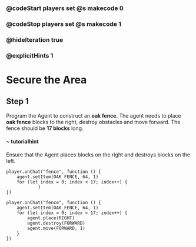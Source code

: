 ### @codeStart players set @s makecode 0
### @codeStop players set @s makecode 1

### @hideIteration true 
### @explicitHints 1


# Secure the Area

## Step 1
Program the Agent to construct an **oak fence**. The agent needs to place **oak fence** blocks to the right, destroy obstacles and move forward. The fence should be **17 blocks** long. 

#### ~ tutorialhint
Ensure that the Agent places blocks on the right and destroys blocks on the left. 

```blocks
player.onChat("fence", function () {
    agent.setItem(OAK_FENCE, 64, 1)
    for (let index = 0; index < 17; index++) {
            }
})
```
```ghost
player.onChat("fence", function () {
    agent.setItem(OAK_FENCE, 64, 1)
    for (let index = 0; index < 17; index++) {
        agent.place(RIGHT)
        agent.destroy(FORWARD)
        agent.move(FORWARD, 1)
    }
})
``` 
